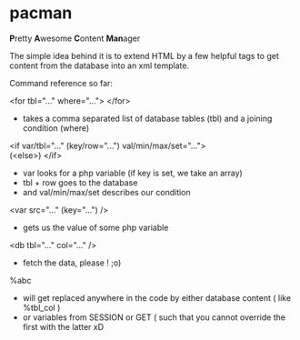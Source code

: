 # pacman

**P**retty **A**wesome **C**ontent **Man**ager

The simple idea behind it is to extend HTML by a few helpful tags to get content from the database into an xml template.

Command reference so far:

&lt;for tbl="..." where="..."&gt;
&lt;/for&gt;
- takes a comma separated list of database tables (tbl) and a joining condition (where)


&lt;if var/tbl="..." (key/row="...") val/min/max/set="..."&gt;  
(&lt;else&gt;)
&lt;/if&gt;
- var looks for a php variable (if key is set, we take an array)
- tbl + row goes to the database
- and val/min/max/set describes our condition

&lt;var src="..." (key="...") /&gt;
- gets us the value of some php variable

&lt;db tbl="..." col="..." /&gt;
- fetch the data, please ! ;o)

%abc
- will get replaced anywhere in the code by either database content ( like %tbl_col )
- or variables from SESSION or GET ( such that you cannot override the first with the latter xD
